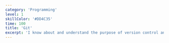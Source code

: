 ```yaml
---
category: 'Programming'
level: 1
skillColor: '#DD4C35'
time: 100
title: 'Git'
excerpt: 'I know about and understand the purpose of version control and it is one of the main things I want to get better at.'
---
```

